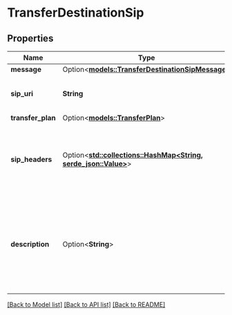 # TransferDestinationSip

## Properties

Name | Type | Description | Notes
------------ | ------------- | ------------- | -------------
**message** | Option<[**models::TransferDestinationSipMessage**](TransferDestinationSipMessage.md)> |  | [optional]
**sip_uri** | **String** | This is the SIP URI to transfer the call to. | 
**transfer_plan** | Option<[**models::TransferPlan**](TransferPlan.md)> |  | [optional]
**sip_headers** | Option<[**std::collections::HashMap<String, serde_json::Value>**](serde_json::Value.md)> | These are custom headers to be added to SIP refer during transfer call. | [optional]
**description** | Option<**String**> | This is the description of the destination, used by the AI to choose when and how to transfer the call. | [optional]

[[Back to Model list]](../README.md#documentation-for-models) [[Back to API list]](../README.md#documentation-for-api-endpoints) [[Back to README]](../README.md)


